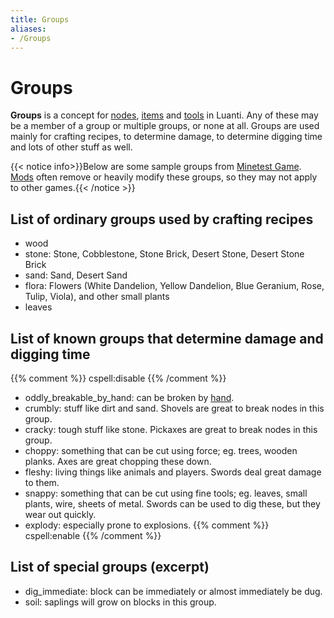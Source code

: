 ```yaml
---
title: Groups
aliases:
- /Groups
---
```


# Groups

**Groups** is a concept for [nodes](/nodes), [items](/engine/items) and [tools](/tool) in Luanti. Any of these may be a member of a group or multiple groups, or none at all. Groups are used mainly for crafting recipes, to determine damage, to determine digging time and lots of other stuff as well.

{{< notice info>}}Below are some sample groups from [Minetest Game](https://content.luanti.org/packages/Minetest/minetest_game/). [Mods](/mods) often remove or heavily modify these groups, so they may not apply to other games.{{< /notice >}}

List of ordinary groups used by crafting recipes
-----------------------------------------------------------------------------------------------

*   wood
*   stone: Stone, Cobblestone, Stone Brick, Desert Stone, Desert Stone Brick
*   sand: Sand, Desert Sand
*   flora: Flowers (White Dandelion, Yellow Dandelion, Blue Geranium, Rose, Tulip, Viola), and other small plants
*   leaves

List of known groups that determine damage and digging time
-----------------------------------------------------------

{{% comment %}} cspell:disable {{% /comment %}}
*   oddly\_breakable\_by\_hand: can be broken by [hand](/hand).
*   crumbly: stuff like dirt and sand. Shovels are great to break nodes in this group.
*   cracky: tough stuff like stone. Pickaxes are great to break nodes in this group.
*   choppy: something that can be cut using force; eg. trees, wooden planks. Axes are great chopping these down.
*   fleshy: living things like animals and players. Swords deal great damage to them.
*   snappy: something that can be cut using fine tools; eg. leaves, small plants, wire, sheets of metal. Swords can be used to dig these, but they wear out quickly.
*   explody: especially prone to explosions.
{{% comment %}} cspell:enable {{% /comment %}}

List of special groups (excerpt)
--------------------------------

*   dig\_immediate: block can be immediately or almost immediately be dug.
*   soil: saplings will grow on blocks in this group.

